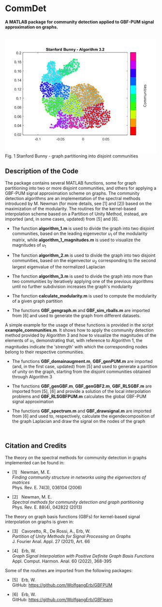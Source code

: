 # CommDet

**A MATLAB package for community detection applied to GBF-PUM signal approximation on graphs.**

<br>

<img src="bunny_3_2.png" width="500"> 
Fig. 1 Stanford Bunny - graph partitioning into disjoint communities

Description of the Code
-----------------------

The package contains several MATLAB functions, some for graph partitioning into two or more disjoint communities, and others for applying a GBF-PUM signal approximation scheme on graphs. The community detection algorithms are an implementation of the spectral methods introduced by M. Newman (for more details, see [1] and [2]) based on the maximization of the modularity. The routines for the kernel-based interpolation scheme based on a Partition of Unity Method, instead, are imported (and, in some cases, updated) from [5] and [6].

- The function **algorithm_1.m** is used to divide the graph into two disjoint communities, based on the leading eigenvector $u_1$ of the modularity matrix, while **algorithm_1_magnitudes.m** is used to visualize the magnitudes of $u_1$

- The function **algorithm_2.m** is used to divide the graph into two disjoint communities, based on the eigenvector $u_2$ corresponding to the second largest eigenvalue of the normalized Laplacian

- The function **algorithm_3.m** is used to divide the graph into more than two communities by iteratively applying one of the previous algorithms until no further subdivision increases the graph's modularity

- The function **calculate_modularity.m** is used to compute the modularity of a given graph partition

- The functions **GBF_gengraph.m** and **GBF_sim_rballs.m** are imported from [6] and used to generate the graph from different datasets.

A simple example for the usage of these functions is provided in the script **example_communities.m**. It shows how to apply the community detection method provided by Algorithm 3 and how to visualize the magnitudes of the elements of $u_1$, demonstrating that, with reference to Algorithm 1, the magnitudes indicate the 'strength' with which the corresponding nodes belong to their respective communities.

- The functions **GBF_domainaugment.m**, **GBF_genPUM.m** are imported (and, in the first case, updated) from [5] and used to generate a partition of unity on the graph, starting from the disjoint communities obtained through Algorithm 3

- The functions **GBF_genGBF.m**, **GBF_genGBF2.m**, **GBF_RLSGBF.m** are imported from [5], [6] and provide a solution of the local interpolation problems and **GBF_RLSGBFPUM.m** calculates the global GBF-PUM signal approximation

- The functions **GBF_spectrum.m** and **GBF_drawsignal.m** are imported from [6] and used to, respectively, calculate the eigendecomposition of the graph Laplacian and draw the signal on the nodes of the graph

<br>

Citation and Credits
--------------------

The theory on the spectral methods for community detection in graphs implemented can be found in:

*   [1] &nbsp; Newman, M. E. <br>
    <i> Finding community structure in networks using the eigenvectors of matrices  </i> <br>
    Phys. Rev. E. 74(3), 036104 (2006)

*   [2] &nbsp; Newman, M. E. <br>
    <i> Spectral methods for community detection and graph partitioning  </i> <br>
    Phys. Rev. E. 88(4), 042822 (2013)

The theory on graph basis functions (GBFs) for kernel-based signal interpolation on graphs is given in:

*   [3] &nbsp; Cavoretto, R., De Rossi, A., Erb, W. <br>
    <i> Partition of Unity Methods for Signal Processing on Graphs </i> <br>
    J. Fourier Anal. Appl. 27 (2021), Art. 66  

*   [4] &nbsp; Erb, W. <br>
    <i> Graph Signal Interpolation with Positive Definite Graph Basis Functions  </i> <br>
    Appl. Comput. Harmon. Anal. 60 (2022), 368-395
    
Some of the routines are imported from the following packages:

*   [5] &nbsp;  Erb, W. <br>
    GitHub: https://github.com/WolfgangErb/GBFPUM

*   [6] &nbsp;  Erb, W. <br>
    GitHub: https://github.com/WolfgangErb/GBFlearn
 
<br>
